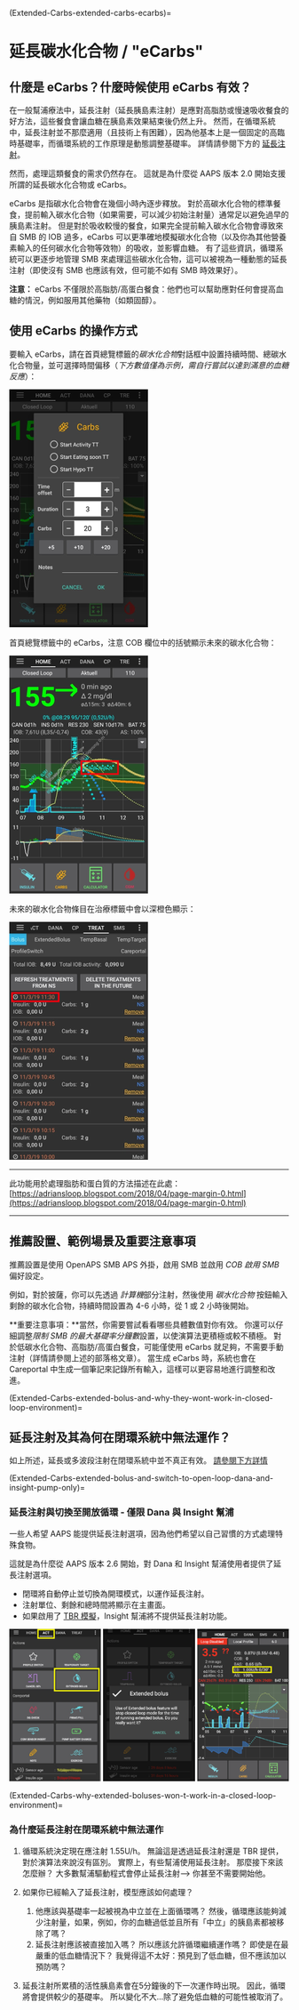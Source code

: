 (Extended-Carbs-extended-carbs-ecarbs)=
# 延長碳水化合物 / "eCarbs"

## 什麼是 eCarbs？什麼時候使用 eCarbs 有效？

在一般幫浦療法中，延長注射（延長胰島素注射）是應對高脂肪或慢速吸收餐食的好方法，這些餐食會讓血糖在胰島素效果結束後仍然上升。 然而，在循環系統中，延長注射並不那麼適用（且技術上有困難），因為他基本上是一個固定的高臨時基礎率，而循環系統的工作原理是動態調整基礎率。 詳情請參閱下方的 [延長注射](Extended-Carbs-why-extended-boluses-won-t-work-in-a-closed-loop-environment)。

然而，處理這類餐食的需求仍然存在。 這就是為什麼從 AAPS 版本 2.0 開始支援所謂的延長碳水化合物或 eCarbs。

eCarbs 是指碳水化合物會在幾個小時內逐步釋放。 對於高碳水化合物的標準餐食，提前輸入碳水化合物（如果需要，可以減少初始注射量）通常足以避免過早的胰島素注射。  但是對於吸收較慢的餐食，如果完全提前輸入碳水化合物會導致來自 SMB 的 IOB 過多，eCarbs 可以更準確地模擬碳水化合物（以及你為其他營養素輸入的任何碳水化合物等效物）的吸收，並影響血糖。 有了這些資訊，循環系統可以更逐步地管理 SMB 來處理這些碳水化合物，這可以被視為一種動態的延長注射（即使沒有 SMB 也應該有效，但可能不如有 SMB 時效果好）。

**注意：** eCarbs 不僅限於高脂肪/高蛋白餐食：他們也可以幫助應對任何會提高血糖的情況，例如服用其他藥物（如類固醇）。

## 使用 eCarbs 的操作方式

要輸入 eCarbs，請在首頁總覽標籤的*碳水化合物*對話框中設置持續時間、總碳水化合物量，並可選擇時間偏移（*下方數值僅為示例，需自行嘗試以達到滿意的血糖反應*）：

![輸入碳水化合物](../images/eCarbs_Dialog.png)

首頁總覽標籤中的 eCarbs，注意 COB 欄位中的括號顯示未來的碳水化合物：

![圖表中的 eCarbs](../images/eCarbs_Graph.png)

未來的碳水化合物條目在治療標籤中會以深橙色顯示：

![治療標籤中顯示的未來 eCarbs](../images/eCarbs_Treatment.png)

______________________________________________________________________

此功能用於處理脂肪和蛋白質的方法描述在此處：[https://adriansloop.blogspot.com/2018/04/page-margin-0.html](https://adriansloop.blogspot.com/2018/04/page-margin-0.html)

______________________________________________________________________

## 推薦設置、範例場景及重要注意事項

推薦設置是使用 OpenAPS SMB APS 外掛，啟用 SMB 並啟用 *COB 啟用 SMB* 偏好設定。

例如，對於披薩，你可以先透過 *計算機*部分注射，然後使用 *碳水化合物* 按鈕輸入剩餘的碳水化合物，持續時間設置為 4-6 小時，從 1 或 2 小時後開始。

**重要注意事項：**當然，你需要嘗試看看哪些具體數值對你有效。 你還可以仔細調整*限制 SMB 的最大基礎率分鐘數*設置，以使演算法更積極或較不積極。 對於低碳水化合物、高脂肪/高蛋白餐食，可能僅使用 eCarbs 就足夠，不需要手動注射（詳情請參閱上述的部落格文章）。 當生成 eCarbs 時，系統也會在 Careportal 中生成一個筆記來記錄所有輸入，這樣可以更容易地進行調整和改進。

(Extended-Carbs-extended-bolus-and-why-they-wont-work-in-closed-loop-environment)=
## 延長注射及其為何在閉環系統中無法運作？

如上所述，延長或多波段注射在閉環系統中並不真正有效。 [請參閱下方詳情](Extended-Carbs-why-extended-boluses-won-t-work-in-a-closed-loop-environment)

(Extended-Carbs-extended-bolus-and-switch-to-open-loop-dana-and-insight-pump-only)=
### 延長注射與切換至開放循環 - 僅限 Dana 與 Insight 幫浦

一些人希望 AAPS 能提供延長注射選項，因為他們希望以自己習慣的方式處理特殊食物。

這就是為什麼從 AAPS 版本 2.6 開始，對 Dana 和 Insight 幫浦使用者提供了延長注射選項。

- 閉環將自動停止並切換為開環模式，以運作延長注射。
- 注射單位、剩餘和總時間將顯示在主畫面。
- 如果啟用了 [TBR 模擬](Accu-Chek-Insight-Pump-settings-in-aaps)，Insight 幫浦將不提供延長注射功能。

![AAPS 2.6 中的延長注射](../images/ExtendedBolus2_6.png)

(Extended-Carbs-why-extended-boluses-won-t-work-in-a-closed-loop-environment)=
### 為什麼延長注射在閉環系統中無法運作

1. 循環系統決定現在應注射 1.55U/h。 無論這是透過延長注射還是 TBR 提供，對於演算法來說沒有區別。 實際上，有些幫浦使用延長注射。 那麼接下來該怎麼辦？ 大多數幫浦驅動程式會停止延長注射——> 你甚至不需要開始他。

2. 如果你已經輸入了延長注射，模型應該如何處理？

   1. 他應該與基礎率一起被視為中立並在上面循環嗎？ 然後，循環應該能夠減少注射量，如果，例如，你的血糖過低並且所有「中立」的胰島素都被移除了嗎？
   2. 延長注射應該被直接加入嗎？ 所以應該允許循環繼續運作嗎？ 即使是在最嚴重的低血糖情況下？ 我覺得這不太好：預見到了低血糖，但不應該加以預防嗎？

3. 延長注射所累積的活性胰島素會在5分鐘後的下一次運作時出現。 因此，循環將會提供較少的基礎率。 所以變化不大...除了避免低血糖的可能性被取消了。
